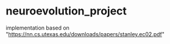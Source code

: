 # neuroevolution_project


implementation based on "https://nn.cs.utexas.edu/downloads/papers/stanley.ec02.pdf"

